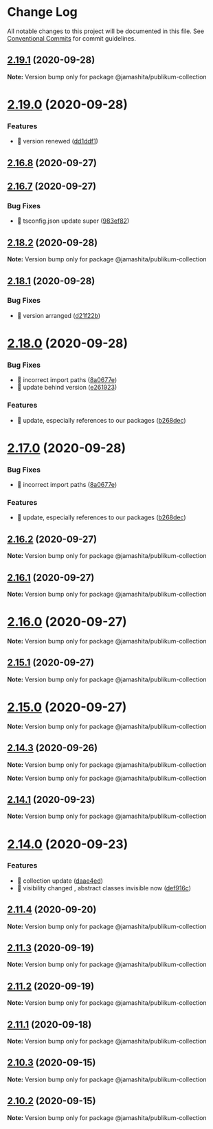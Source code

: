 # Change Log

All notable changes to this project will be documented in this file.
See [Conventional Commits](https://conventionalcommits.org) for commit guidelines.

## [2.19.1](https://github.com/jamashita/publikum/compare/v2.19.0...v2.19.1) (2020-09-28)

**Note:** Version bump only for package @jamashita/publikum-collection





# [2.19.0](https://github.com/jamashita/publikum/compare/v2.18.1...v2.19.0) (2020-09-28)


### Features

* 🎸 version renewed ([dd1ddf1](https://github.com/jamashita/publikum/commit/dd1ddf191f30fec8d42dfa7eee03f3c5896aefd5))



## [2.16.8](https://github.com/jamashita/publikum/compare/v2.16.7...v2.16.8) (2020-09-27)



## [2.16.7](https://github.com/jamashita/publikum/compare/v2.16.3...v2.16.7) (2020-09-27)


### Bug Fixes

* 🐛 tsconfig.json update super ([983ef82](https://github.com/jamashita/publikum/commit/983ef8247c345eff79dc79dd56f5bbb9f57be27f))





## [2.18.2](https://github.com/jamashita/publikum/compare/v2.18.1...v2.18.2) (2020-09-28)

**Note:** Version bump only for package @jamashita/publikum-collection





## [2.18.1](https://github.com/jamashita/publikum/compare/v2.18.0...v2.18.1) (2020-09-28)


### Bug Fixes

* 🐛 version arranged ([d21f22b](https://github.com/jamashita/publikum/commit/d21f22bd7b12a1dbf673d94664d77c3e7ea2b344))





# [2.18.0](https://github.com/jamashita/publikum/compare/v2.16.2...v2.18.0) (2020-09-28)


### Bug Fixes

* 🐛 incorrect import paths ([8a0677e](https://github.com/jamashita/publikum/commit/8a0677e1afe4569436787a27fb4ac779eaf67279))
* 🐛 update behind version ([e261923](https://github.com/jamashita/publikum/commit/e2619238f78b6211608e41a10c45a99737d20858))


### Features

* 🎸 update, especially references to our packages ([b268dec](https://github.com/jamashita/publikum/commit/b268dec587801981c6ef0b2bcdc86adcc3615b1f))





# [2.17.0](https://github.com/jamashita/publikum/compare/v2.16.2...v2.17.0) (2020-09-28)


### Bug Fixes

* 🐛 incorrect import paths ([8a0677e](https://github.com/jamashita/publikum/commit/8a0677e1afe4569436787a27fb4ac779eaf67279))


### Features

* 🎸 update, especially references to our packages ([b268dec](https://github.com/jamashita/publikum/commit/b268dec587801981c6ef0b2bcdc86adcc3615b1f))





## [2.16.2](https://github.com/jamashita/publikum/compare/v2.16.1...v2.16.2) (2020-09-27)

**Note:** Version bump only for package @jamashita/publikum-collection





## [2.16.1](https://github.com/jamashita/publikum/compare/v2.16.0...v2.16.1) (2020-09-27)

**Note:** Version bump only for package @jamashita/publikum-collection





# [2.16.0](https://github.com/jamashita/publikum/compare/v2.14.3...v2.16.0) (2020-09-27)

**Note:** Version bump only for package @jamashita/publikum-collection





## [2.15.1](https://github.com/jamashita/publikum/compare/v2.15.0...v2.15.1) (2020-09-27)

**Note:** Version bump only for package @jamashita/publikum-collection





# [2.15.0](https://github.com/jamashita/publikum/compare/v2.14.3...v2.15.0) (2020-09-27)

**Note:** Version bump only for package @jamashita/publikum-collection





## [2.14.3](https://github.com/jamashita/publikum/compare/v2.14.2...v2.14.3) (2020-09-26)

**Note:** Version bump only for package @jamashita/publikum-collection







**Note:** Version bump only for package @jamashita/publikum-collection





## [2.14.1](https://github.com/jamashita/publikum/compare/v2.14.0...v2.14.1) (2020-09-23)

**Note:** Version bump only for package @jamashita/publikum-collection





# [2.14.0](https://github.com/jamashita/publikum/compare/v2.11.4...v2.14.0) (2020-09-23)


### Features

* 🎸 collection update ([daae4ed](https://github.com/jamashita/publikum/commit/daae4ed159eaf0f8cafe31853805798fae7dc3aa))
* 🎸 visibility changed , abstract classes invisible now ([def916c](https://github.com/jamashita/publikum/commit/def916c5749c7c4c5a7863d7a959b047c1638742))





## [2.11.4](https://github.com/jamashita/publikum/compare/v2.11.3...v2.11.4) (2020-09-20)

**Note:** Version bump only for package @jamashita/publikum-collection





## [2.11.3](https://github.com/jamashita/publikum/compare/v2.12.0...v2.11.3) (2020-09-19)

**Note:** Version bump only for package @jamashita/publikum-collection





## [2.11.2](https://github.com/jamashita/publikum/compare/v2.12.0...v2.11.2) (2020-09-19)

**Note:** Version bump only for package @jamashita/publikum-collection





## [2.11.1](https://github.com/jamashita/publikum.git/packages/collection/compare/v2.11.0...v2.11.1) (2020-09-18)

**Note:** Version bump only for package @jamashita/publikum-collection





## [2.10.3](https://github.com/jamashita/publikum.git/packages/collection/compare/v2.10.2...v2.10.3) (2020-09-15)

**Note:** Version bump only for package @jamashita/publikum-collection





## [2.10.2](https://github.com/jamashita/publikum.git/packages/collection/compare/v2.10.1...v2.10.2) (2020-09-15)

**Note:** Version bump only for package @jamashita/publikum-collection
